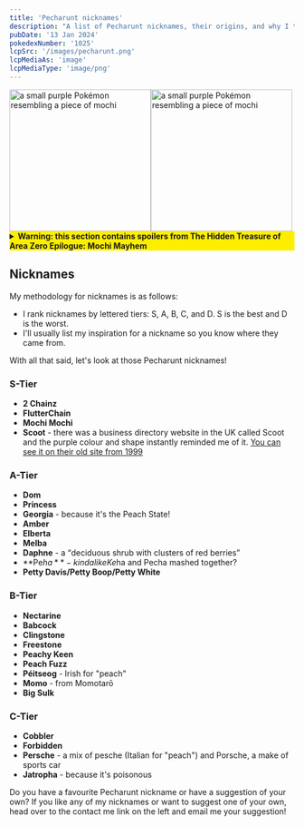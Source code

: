 ```yaml
---
title: 'Pecharunt nicknames'
description: "A list of Pecharunt nicknames, their origins, and why I think they're cool."
pubDate: '13 Jan 2024'
pokedexNumber: '1025'
lcpSrc: '/images/pecharunt.png'
lcpMediaAs: 'image'
lcpMediaType: 'image/png'
---
```


<div class="img-center">
	<img src="/images/pecharunt.png" width="250px" height="250px" alt="a small purple Pokémon resembling a piece of mochi"><img src="/images/pecharunt-closed.jpg" width="250px" height="250px" alt="a small purple Pokémon resembling a piece of mochi" loading="eager">
</div>

<details style="margin-bottom:1rem;background: #fdee00;">
	<summary><strong>Warning: this section contains spoilers from The Hidden Treasure of Area Zero Epilogue: Mochi Mayhem</strong></summary>

Pecharunt was introduced in Generation 9 with a Poison/Ghost typing and as the trio master of the Loyal Three and its association with [Ogerpon](/nicknames/ogerpon/), there's plenty of inspiration for nicknames.

Let's look at some info on Pecharunt and suggested nicknames.

Note: You can't nickname your Pecharunt "Dokutaro", which was its codename. Not sure why this is but keep that in mind!

## Origins

Pecharunt is a small purple Pokémon that looks like a piece of mochi. In its shell, it has two ear-like protusions on the top and a small point at the bottom. There is a small black circle in the middle of its face with two white crescent-shaped markings, which look like eyes. When opened, we see the Pokémon inside which looks more like a dark purple radish. It has a long "ponytail" with a pink coloured end, a white band-like mark across its forehead, two blobs for eyebrows, white eyes and a bowtie-shaped mouth. And two little pink hands. You can also see the inside of the shell segments which are light pink.

[According to Bulbapedia](https://bulbapedia.bulbagarden.net/wiki/Pecharunt_(Pok%C3%A9mon)#Game_data), Pecharunt created the Loyal Three (Okidogi, Munkidori, and [Fezandipiti](/nicknames/fezandipiti/)) and transformed them using its toxic mochi. The toxic chains are a physical representation of their forced bond. Because of all this, it has a rivalry with Ogerpon as described in the main story of the The Teal Mask DLC.

Name-wise, Pecharunt sounds like a combination of the Pecha Berry (itself based on a peach) and the word "runt". It's Japanese name also references [Momotarō](https://en.wikipedia.org/wiki/Momotar%C5%8D), a Japanese folklore hero known as "Peach Boy".

</details>

## Nicknames

My methodology for nicknames is as follows:

* I rank nicknames by lettered tiers: S, A, B, C, and D. S is the best and D is the worst.
* I'll usually list my inspiration for a nickname so you know where they came from.

With all that said, let's look at those Pecharunt nicknames!

### S-Tier

* **2 Chainz**
* **FlutterChain**
* **Mochi Mochi**
* **Scoot** - there was a business directory website in the UK called Scoot and the purple colour and shape instantly reminded me of it. [You can see it on their old site from 1999](https://web.archive.org/web/19990208010152/https://www.scoot.co.uk/)

### A-Tier

* **Dom**
* **Princess**
* **Georgia** - because it's the Peach State!
* **Amber**
* **Elberta**
* **Melba**
* **Daphne** - a <q cite="https://www.cookist.com/the-top-ten-poisonous-fruits/">deciduous shrub with clusters of red berries</q>
* **Pe$ha** - kinda like Ke$ha and Pecha mashed together?
* **Petty Davis/Petty Boop/Petty White**

### B-Tier

* **Nectarine**
* **Babcock**
* **Clingstone**
* **Freestone**
* **Peachy Keen**
* **Peach Fuzz**
* **Péitseog** - Irish for "peach"
* **Momo** - from Momotarō
* **Big Sulk**

### C-Tier

* **Cobbler**
* **Forbidden**
* **Persche** - a mix of <span lang="it">pesche</span> (Italian for "peach") and Porsche, a make of sports car
* **Jatropha** - because it's poisonous

Do you have a favourite Pecharunt nickname or have a suggestion of your own? If you like any of my nicknames or want to suggest one of your own, head over to the contact me link on the left and email me your suggestion!